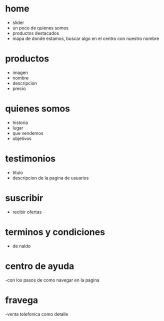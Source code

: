 # home 
 - slider
 - un poco de quienes somos
 - productos destacados
 - mapa de donde estamos, buscar algo en el centro con nuestro nombre

 # productos 
 - imagen
 - nombre
 - descripcion 
 - precio

# quienes somos
 - historia
 - lugar
 - que vendemos 
 - objetivos

 # testimonios 
- titulo
- descripcion de la pagina de usuarios

# suscribir
 - recibir ofertas

# terminos y condiciones 
 - de naldo

# centro de ayuda
 -con los pasos de como navegar en la pagina

# fravega
 -venta telefonica como detalle 